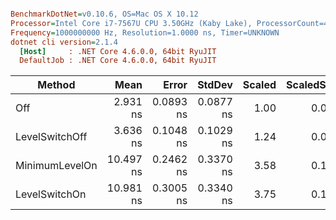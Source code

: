 ``` ini

BenchmarkDotNet=v0.10.6, OS=Mac OS X 10.12
Processor=Intel Core i7-7567U CPU 3.50GHz (Kaby Lake), ProcessorCount=4
Frequency=1000000000 Hz, Resolution=1.0000 ns, Timer=UNKNOWN
dotnet cli version=2.1.4
  [Host]     : .NET Core 4.6.0.0, 64bit RyuJIT
  DefaultJob : .NET Core 4.6.0.0, 64bit RyuJIT


```
 |         Method |      Mean |     Error |    StdDev | Scaled | ScaledSD |
 |--------------- |----------:|----------:|----------:|-------:|---------:|
 |            Off |  2.931 ns | 0.0893 ns | 0.0877 ns |   1.00 |     0.00 |
 | LevelSwitchOff |  3.636 ns | 0.1048 ns | 0.1029 ns |   1.24 |     0.05 |
 | MinimumLevelOn | 10.497 ns | 0.2462 ns | 0.3370 ns |   3.58 |     0.15 |
 |  LevelSwitchOn | 10.981 ns | 0.3005 ns | 0.3340 ns |   3.75 |     0.15 |
